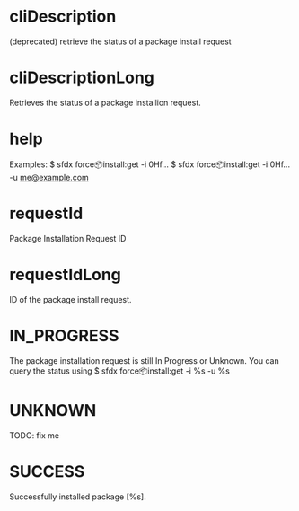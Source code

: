 # cliDescription

(deprecated) retrieve the status of a package install request

# cliDescriptionLong

Retrieves the status of a package installion request.

# help

Examples:
$ sfdx force:package:install:get -i 0Hf...
$ sfdx force:package:install:get -i 0Hf... -u me@example.com

# requestId

Package Installation Request ID

# requestIdLong

ID of the package install request.

# IN_PROGRESS

The package installation request is still In Progress or Unknown. You can query the status using
$ sfdx force:package:install:get -i %s -u %s

# UNKNOWN

TODO: fix me

# SUCCESS

Successfully installed package [%s].
